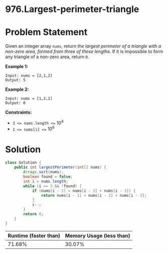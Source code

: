 # 976.Largest-perimeter-triangle

# Problem Statement

Given an integer array `nums`, return *the largest perimeter of a triangle with a non-zero area, formed from three of these lengths*. If it is impossible to form any triangle of a non-zero area, return `0`.

**Example 1:**

```other
Input: nums = [2,1,2]
Output: 5
```

**Example 2:**

```other
Input: nums = [1,2,1]
Output: 0
```

**Constraints:**

- `3 <= nums.length <=` $10^4$
- `1 <= nums[i] <=` $10^6$

# Solution

```java
class Solution {
    public int largestPerimeter(int[] nums) {
        Arrays.sort(nums);
        boolean found = false;
        int i = nums.length;
        while (i >= 3 && !found) {
            if (nums[i - 1] < nums[i - 2] + nums[i - 3]) {
                return nums[i - 1] + nums[i - 2] + nums[i - 3];
            }
            i--;
        }
        return 0;
    }
}
```

| **Runtime (faster than)** | **Memory Usage (less than)** |
| ------------------------- | ---------------------------- |
| 71.68%                    | 30.07%                       |

